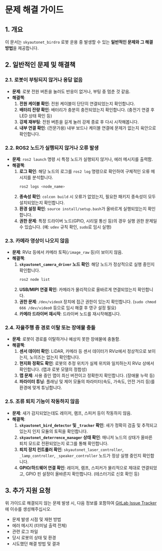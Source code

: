 # 문제 해결 가이드

## 1. 개요

이 문서는 `skyautonet_birdro` 로봇 운용 중 발생할 수 있는 **일반적인 문제와 그 해결 방법**을 제공합니다.

## 2. 일반적인 문제 및 해결책

### 2.1. 로봇이 부팅되지 않거나 응답 없음

* **문제**: 로봇 전원 버튼을 눌러도 반응이 없거나, 부팅 중 멈춘 것 같음.
* **해결책**:
    1.  **전원 케이블 확인**: 전원 케이블이 단단히 연결되었는지 확인합니다.
    2.  **배터리 잔량 확인**: 배터리가 충분히 충전되었는지 확인합니다. (충전기 연결 후 LED 상태 확인 등)
    3.  **강제 재부팅**: 전원 버튼을 길게 눌러 강제 종료 후 다시 시작해봅니다.
    4.  **내부 연결 확인**: (전문가용) 내부 보드나 케이블 연결에 문제가 없는지 육안으로 확인합니다.

### 2.2. ROS2 노드가 실행되지 않거나 오류 발생

* **문제**: `ros2 launch` 명령 시 특정 노드가 실행되지 않거나, 에러 메시지를 출력함.
* **해결책**:
    1.  **로그 확인**: 해당 노드의 로그를 `ros2 log` 명령으로 확인하여 구체적인 오류 메시지를 분석합니다.
        ```bash
        ros2 logs <node_name>
        ```
    2.  **종속성 확인**: `colcon build` 시 오류가 없었는지, 필요한 패키지 종속성이 모두 설치되었는지 확인합니다.
    3.  **환경 설정 확인**: `source install/setup.bash`가 올바르게 실행되었는지 확인합니다.
    4.  **권한 문제**: 특정 드라이버 노드(GPIO, 시리얼 통신 등)의 경우 실행 권한 문제일 수 있습니다. (예: `udev` 규칙 확인, `sudo`로 임시 실행)

### 2.3. 카메라 영상이 나오지 않음

* **문제**: RViz 등에서 카메라 토픽(`/image_raw` 등)이 보이지 않음.
* **해결책**:
    1.  **`skyautonet_camera_driver` 노드 확인**: 해당 노드가 정상적으로 실행 중인지 확인합니다.
        ```bash
        ros2 node list
        ```
    2.  **USB/MIPI 연결 확인**: 카메라가 물리적으로 올바르게 연결되었는지 확인합니다.
    3.  **권한 문제**: `/dev/videoX` 장치에 접근 권한이 있는지 확인합니다. (`sudo chmod 666 /dev/video0` 등으로 임시 해결 후 영구 설정 필요)
    4.  **카메라 드라이버 재시작**: 드라이버 노드를 재시작해봅니다.

### 2.4. 자율주행 중 경로 이탈 또는 장애물 충돌

* **문제**: 로봇이 경로를 이탈하거나 예상치 못한 장애물에 충돌함.
* **해결책**:
    1.  **센서 데이터 확인**: LiDAR, 카메라 등 센서 데이터가 RViz에서 정상적으로 보이는지, 노이즈는 없는지 확인합니다.
    2.  **현지화 정확도 확인**: 로봇의 추정 위치가 실제 위치와 일치하는지 RViz 상에서 확인합니다. (맵과 로봇 모델의 정합성)
    3.  **맵 문제**: 사용 중인 맵이 최신 버전이고 정확한지 확인합니다. (장애물 누락 등)
    4.  **파라미터 튜닝**: 플래닝 및 제어 모듈의 파라미터(속도, 가속도, 안전 거리 등)를 환경에 맞게 튜닝합니다.

### 2.5. 조류 퇴치 기능이 작동하지 않음

* **문제**: 새가 감지되었는데도 레이저, 램프, 스피커 등이 작동하지 않음.
* **해결책**:
    1.  **`skyautonet_bird_detector` 및 `_tracker` 확인**: 새가 정확히 검출 및 추적되고 있는지 인지 모듈의 토픽을 확인합니다.
    2.  **`skyautonet_deterrence_manager` 상태 확인**: 매니저 노드의 상태가 올바른 퇴치 모드로 전환되었는지 로그를 통해 확인합니다.
    3.  **퇴치 장치 컨트롤러 확인**: `skyautonet_laser_controller`, `_lamp_controller`, `_speaker_controller` 노드가 정상 실행 중인지 확인합니다.
    4.  **GPIO/하드웨어 연결 확인**: 레이저, 램프, 스피커가 물리적으로 제대로 연결되었고, GPIO 핀 설정이 올바른지 확인합니다. (테스터기로 신호 확인 등)

## 3. 추가 지원 요청

위 가이드로 해결되지 않는 문제 발생 시, 다음 정보를 포함하여 [GitLab Issue Tracker](https://gitlab.com/skyautonet_sw/skyautonet_birdro/-/issues)에 이슈를 생성해주십시오.

* 문제 발생 시점 및 재현 방법
* 에러 메시지 (터미널 출력 전체)
* 관련 로그 파일
* 당시 로봇의 상태 및 환경
* 시도했던 해결 방법 및 결과